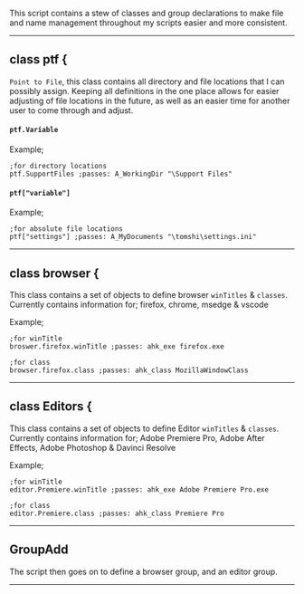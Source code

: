 This script contains a stew of classes and group declarations to make file and name management throughout my scripts easier and more consistent.

***
## class ptf {
`Point to File`, this class contains all directory and file locations that I can possibly assign. Keeping all definitions in the one place allows for easier adjusting of file locations in the future, as well as an easier time for another user to come through and adjust.

#### `ptf.Variable`
Example;
```
;for directory locations
ptf.SupportFiles ;passes: A_WorkingDir "\Support Files"
```

#### `ptf["variable"]`
Example;
```
;for absolute file locations
ptf["settings"] ;passes: A_MyDocuments "\tomshi\settings.ini"
```
***

## class browser {
This class contains a set of objects to define browser `winTitles` & `classes`. Currently contains information for; firefox, chrome, msedge & vscode

Example;
```autohotkey
;for winTitle
broswer.firefox.winTitle ;passes: ahk_exe firefox.exe

;for class
browser.firefox.class ;passes: ahk_class MozillaWindowClass
```
***

## class Editors {
This class contains a set of objects to define Editor `winTitles` & `classes`. Currently contains information for; Adobe Premiere Pro, Adobe After Effects, Adobe Photoshop & Davinci Resolve

Example;
```autohotkey
;for winTitle
editor.Premiere.winTitle ;passes: ahk_exe Adobe Premiere Pro.exe

;for class
editor.Premiere.class ;passes: ahk_class Premiere Pro
```
***

## GroupAdd
The script then goes on to define a browser group, and an editor group.
***
